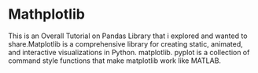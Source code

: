 # Mathplotlib
This is an Overall Tutorial on Pandas Library that i explored and wanted to share.Matplotlib is a comprehensive library for creating static, animated, and interactive visualizations in Python. matplotlib. pyplot is a collection of command style functions that make matplotlib work like MATLAB.
